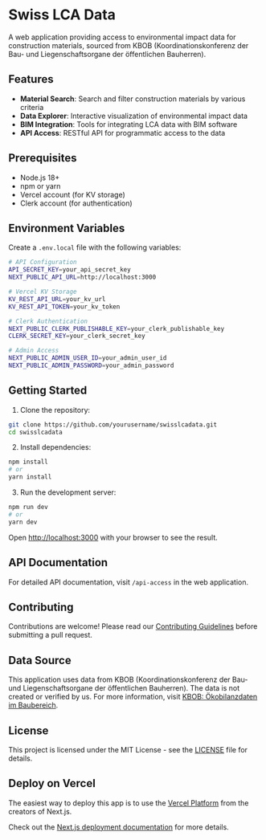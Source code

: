 # Swiss LCA Data

A web application providing access to environmental impact data for construction materials, sourced from KBOB (Koordinationskonferenz der Bau- und Liegenschaftsorgane der öffentlichen Bauherren).

## Features

- **Material Search**: Search and filter construction materials by various criteria
- **Data Explorer**: Interactive visualization of environmental impact data
- **BIM Integration**: Tools for integrating LCA data with BIM software
- **API Access**: RESTful API for programmatic access to the data

## Prerequisites

- Node.js 18+ 
- npm or yarn
- Vercel account (for KV storage)
- Clerk account (for authentication)

## Environment Variables

Create a `.env.local` file with the following variables:

```bash
# API Configuration
API_SECRET_KEY=your_api_secret_key
NEXT_PUBLIC_API_URL=http://localhost:3000

# Vercel KV Storage
KV_REST_API_URL=your_kv_url
KV_REST_API_TOKEN=your_kv_token

# Clerk Authentication
NEXT_PUBLIC_CLERK_PUBLISHABLE_KEY=your_clerk_publishable_key
CLERK_SECRET_KEY=your_clerk_secret_key

# Admin Access
NEXT_PUBLIC_ADMIN_USER_ID=your_admin_user_id
NEXT_PUBLIC_ADMIN_PASSWORD=your_admin_password
```

## Getting Started

1. Clone the repository:
```bash
git clone https://github.com/yourusername/swisslcadata.git
cd swisslcadata
```

2. Install dependencies:
```bash
npm install
# or
yarn install
```

3. Run the development server:
```bash
npm run dev
# or
yarn dev
```

Open [http://localhost:3000](http://localhost:3000) with your browser to see the result.

## API Documentation

For detailed API documentation, visit `/api-access` in the web application.

## Contributing

Contributions are welcome! Please read our [Contributing Guidelines](CONTRIBUTING.md) before submitting a pull request.

## Data Source

This application uses data from KBOB (Koordinationskonferenz der Bau- und Liegenschaftsorgane der öffentlichen Bauherren). The data is not created or verified by us. For more information, visit [KBOB: Ökobilanzdaten im Baubereich](https://www.kbob.admin.ch/de/oekobilanzdaten-im-baubereich).

## License

This project is licensed under the MIT License - see the [LICENSE](LICENSE) file for details.

## Deploy on Vercel

The easiest way to deploy this app is to use the [Vercel Platform](https://vercel.com/new) from the creators of Next.js.

Check out the [Next.js deployment documentation](https://nextjs.org/docs/app/building-your-application/deploying) for more details.

